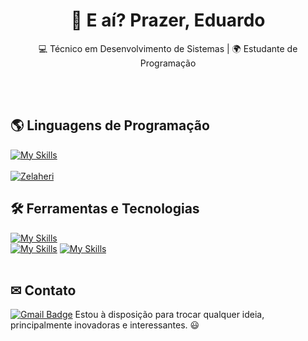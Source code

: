 <h1 align="center">👋 E aí? Prazer, Eduardo</h1>

<p align="center">
  💻 Técnico em Desenvolvimento de Sistemas | 🌍 Estudante de Programação
</p><br><br>

<!--
Já realizei/Have done:
 - Web Development (vanilla JS
 - Discord bot (lua/discordia)
 - Android app (Kotlin)
 -->

## 🌎 Linguagens de Programação
[![My Skills](https://skillicons.dev/icons?i=js,c,java,kotlin,lua)](https://skillicons.dev)<br><br>
[![Zelaheri](https://github-readme-stats.vercel.app/api/top-langs/?username=Zelaheri&hide=html&layout=compact&theme=radical)](https://github.com/zelaheri/)

## 🛠️ Ferramentas e Tecnologias
[![My Skills](https://skillicons.dev/icons?i=vscode,idea,androidstudio,figma)](https://skillicons.dev)<br>
[![My Skills](https://skillicons.dev/icons?i=mysql)](https://skillicons.dev)
[![My Skills](https://skillicons.dev/icons?i=git,github)](https://skillicons.dev)<br><br>

## ✉ Contato
[![Gmail Badge](https://img.shields.io/badge/-jecod31@gmail.com-006bed?style=flat-square&logo=Gmail&logoColor=white&link=mailto:{SeuEmail})](mailto:{SeuEmail})
Estou à disposição para trocar qualquer ideia, principalmente inovadoras e interessantes. 😃 <br><br>
